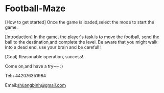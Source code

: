 # Football-Maze

[How to get started]
Once the game is loaded,select the mode to start the game.

 [Introduction]
In the game, the player's task is to move the football, send the ball to the destination,and complete the level.
Be aware that you might walk into a dead end, use your brain and be careful!!

[Goal]
Reasonable operation, success!

Come on,and have a try~~ :)

Tel:+442076351984

Email:shuangbinh@gmail.com

